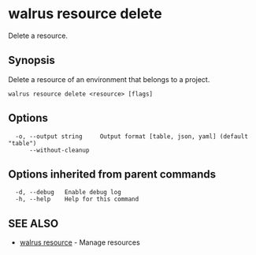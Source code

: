 # walrus resource delete

Delete a resource.

## Synopsis

Delete a resource of an environment that belongs to a project.

```
walrus resource delete <resource> [flags]
```

## Options

```
  -o, --output string     Output format [table, json, yaml] (default "table")
      --without-cleanup   
```

## Options inherited from parent commands

```
  -d, --debug   Enable debug log
  -h, --help    Help for this command
```

## SEE ALSO

* [walrus resource](walrus_resource)	 - Manage resources

